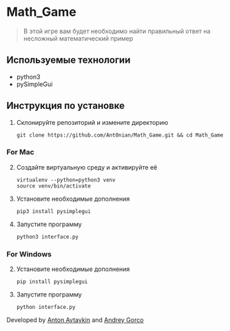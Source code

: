 # Math_Game

> В этой игре вам будет необходимо найти правильный ответ на несложный математический пример

## Используемые технологии

- python3
- pySimpleGui

## Инструкция по установке

1. Склонируйте репозиторий и измените директорию
    ```
    git clone https://github.com/Ant0nian/Math_Game.git && cd Math_Game
    ```
    
### For Mac
    
2. Создайте виртуальную среду и активируйте её
    ```
    virtualenv --python=python3 venv
    source venv/bin/activate
    ```

3. Установите необходимые дополнения
    ```
    pip3 install pysimplegui
    ```

4. Запустите программу
    ```
    python3 interface.py
    ```
    
### For Windows

2. Установите необходимые дополнения
    ```
    pip install pysimplegui
    ```

3. Запустите программу
    ```
    python interface.py
    ```


Developed by [Anton Avtaykin](https://vk.com/id169707676 'VK') and [Andrey Gorco](https://vk.com/id366469936 'VK')
